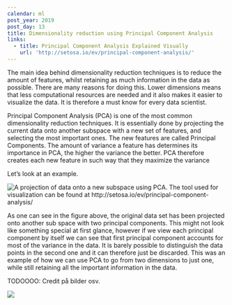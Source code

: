 ```yaml
---
calendar: ml
post_year: 2019
post_day: 13
title: Dimensionality reduction using Principal Component Analysis
links:
  - title: Principal Component Analysis Explained Visually
    url: 'http://setosa.io/ev/principal-component-analysis/'
---
```

The main idea behind dimensionality reduction techniques is to reduce the amount of features, whilst retaining as much information in the data as possible. There are many reasons for doing this. Lower dimensions means that less computational resources are needed and it also makes it easier to visualize the data. It is therefore a must know for every data scientist.

Principal Component Analysis (PCA) is one of the most common dimensionality reduction techniques. It is essentially done by projecting the current data onto another subspace with a new set of features, and selecting the most important ones. The new features are called Principal Components. The amount of variance a feature has determines its importance in PCA, the higher the variance the better. PCA therefore creates each new feature in such way that they maximize the variance 

Let’s look at an example.

![](/assets/screenshot-2019-11-12-at-18.03.52.png "A projection of data onto a new subspace using PCA. The tool used for visualization can be found at http://setosa.io/ev/principal-component-analysis/")

As one can see in the figure above, the original data set has been projected onto another sub space with two principal components. This might not look like something special at first glance, however if we view each principal component by itself we can see that first principal component accounts for most of the variance in the data. It is barely possible to distinguish the data points in the second one and it can therefore just be discarded. This was an example of how we can use PCA to go from two dimensions to just one, while still retaining all the important information in the data.

TODOOOO: Credit på bilder osv.

![](/assets/screenshot-2019-11-12-at-19.11.12.png)

![]()

